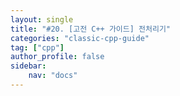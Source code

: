 ```yaml
---
layout: single
title: "#20. [고전 C++ 가이드] 전처리기"
categories: "classic-cpp-guide"
tag: ["cpp"]
author_profile: false
sidebar: 
    nav: "docs"
---
```

